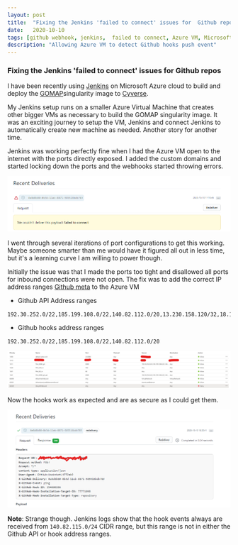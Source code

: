 ```yaml
---
layout: post
title:  "Fixing the Jenkins 'failed to connect' issues for  Github repos"
date:   2020-10-10
tags: [github webhook, jenkins,  failed to connect, Azure VM, Microsoft Azure, Azure vnet]
description: "Allowing Azure VM to detect Github hooks push event"
---
```


### Fixing the Jenkins 'failed to connect' issues for  Github repos

I have been recently using [Jenkins](https://www.jenkins.io/) on Microsoft Azure cloud to build and deploy the [GOMAP](https://www.bioinformapping.com/gomap/)singularity image to [Cyverse](https://datacommons.cyverse.org/browse/iplant/home/shared/dillpicl/gomap/GOMAP).

My Jenkins setup runs on a smaller Azure Virtual Machine that creates other bigger VMs as necessary to build the GOMAP singularity image. It was an exciting journey to setup the VM, Jenkins and connect Jenkins to automatically create new machine as needed. Another story for another time.

Jenkins was working perfectly fine when I had the Azure VM open to the internet with the ports directly exposed. I added the custom domains and started locking down the ports and the webhooks started throwing errors.

<img src="/assets/imgs/github_hook_fail.png" style="width:800px">

I went through several iterations of port configurations to get this working. Maybe someone smarter than me would have it figured all out in less time, but it's a learning curve I am willing to power though.

Initially the issue was that I made the ports too tight and disallowed all ports for inbound connections were not open. The fix was to add the correct IP address ranges [Github meta](https://api.github.com/meta) to the Azure VM 

*  Github API Address ranges
```shell
192.30.252.0/22,185.199.108.0/22,140.82.112.0/20,13.230.158.120/32,18.179.245.253/32,52.69.239.207/32,13.209.163.61/32,54.180.75.25/32,13.233.76.15/32,13.234.168.60/32,13.250.168.23/32,13.250.94.254/32,54.169.195.247/32,13.236.14.80/32,13.238.54.232/32,52.63.231.178/32,18.229.199.252/32,54.207.47.76/32

```

* Github hooks address ranges
```shell
192.30.252.0/22,185.199.108.0/22,140.82.112.0/20

```

<img src="/assets/imgs/open_inbound_ports.png" style="width:800px">

Now the hooks work as expected and are as secure as I could get them.

<img src="/assets/imgs/github_hook_success.png" style="width:800px">


**Note**: Strange though. Jenkins logs show that the hook events always are received from `140.82.115.0/24` CIDR range, but this range is not in either the Github API or hook address ranges.


